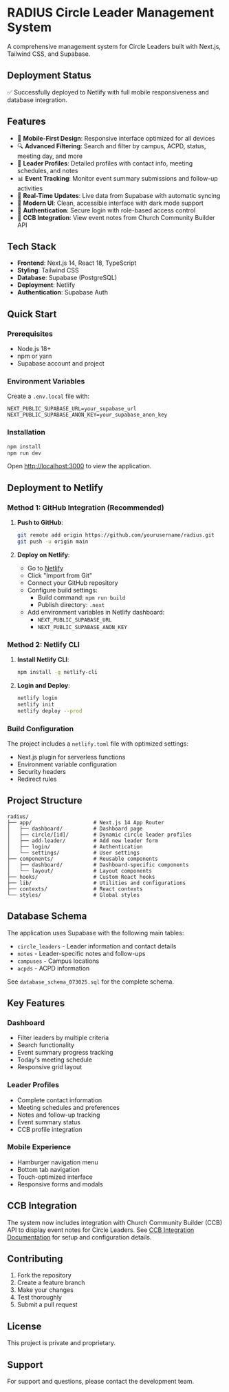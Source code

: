 # RADIUS Circle Leader Management System

A comprehensive management system for Circle Leaders built with Next.js, Tailwind CSS, and Supabase.

## Deployment Status
✅ Successfully deployed to Netlify with full mobile responsiveness and database integration.

## Features

- 📱 **Mobile-First Design**: Responsive interface optimized for all devices
- 🔍 **Advanced Filtering**: Search and filter by campus, ACPD, status, meeting day, and more
- 👤 **Leader Profiles**: Detailed profiles with contact info, meeting schedules, and notes
- 📊 **Event Tracking**: Monitor event summary submissions and follow-up activities
- 🔄 **Real-Time Updates**: Live data from Supabase with automatic syncing
- 🎨 **Modern UI**: Clean, accessible interface with dark mode support
- 🔐 **Authentication**: Secure login with role-based access control
- 🔌 **CCB Integration**: View event notes from Church Community Builder API

## Tech Stack

- **Frontend**: Next.js 14, React 18, TypeScript
- **Styling**: Tailwind CSS
- **Database**: Supabase (PostgreSQL)
- **Deployment**: Netlify
- **Authentication**: Supabase Auth

## Quick Start

### Prerequisites
- Node.js 18+ 
- npm or yarn
- Supabase account and project

### Environment Variables
Create a `.env.local` file with:
```
NEXT_PUBLIC_SUPABASE_URL=your_supabase_url
NEXT_PUBLIC_SUPABASE_ANON_KEY=your_supabase_anon_key
```

### Installation
```bash
npm install
npm run dev
```

Open [http://localhost:3000](http://localhost:3000) to view the application.

## Deployment to Netlify

### Method 1: GitHub Integration (Recommended)

1. **Push to GitHub**:
   ```bash
   git remote add origin https://github.com/yourusername/radius.git
   git push -u origin main
   ```

2. **Deploy on Netlify**:
   - Go to [Netlify](https://netlify.com)
   - Click "Import from Git"
   - Connect your GitHub repository
   - Configure build settings:
     - Build command: `npm run build`
     - Publish directory: `.next`
   - Add environment variables in Netlify dashboard:
     - `NEXT_PUBLIC_SUPABASE_URL`
     - `NEXT_PUBLIC_SUPABASE_ANON_KEY`

### Method 2: Netlify CLI

1. **Install Netlify CLI**:
   ```bash
   npm install -g netlify-cli
   ```

2. **Login and Deploy**:
   ```bash
   netlify login
   netlify init
   netlify deploy --prod
   ```

### Build Configuration

The project includes a `netlify.toml` file with optimized settings:
- Next.js plugin for serverless functions
- Environment variable configuration
- Security headers
- Redirect rules

## Project Structure

```
radius/
├── app/                    # Next.js 14 App Router
│   ├── dashboard/          # Dashboard page
│   ├── circle/[id]/        # Dynamic circle leader profiles
│   ├── add-leader/         # Add new leader form
│   ├── login/              # Authentication
│   └── settings/           # User settings
├── components/             # Reusable components
│   ├── dashboard/          # Dashboard-specific components
│   └── layout/             # Layout components
├── hooks/                  # Custom React hooks
├── lib/                    # Utilities and configurations
├── contexts/               # React contexts
└── styles/                 # Global styles
```

## Database Schema

The application uses Supabase with the following main tables:
- `circle_leaders` - Leader information and contact details
- `notes` - Leader-specific notes and follow-ups
- `campuses` - Campus locations
- `acpds` - ACPD information

See `database_schema_073025.sql` for the complete schema.

## Key Features

### Dashboard
- Filter leaders by multiple criteria
- Search functionality
- Event summary progress tracking
- Today's meeting schedule
- Responsive grid layout

### Leader Profiles
- Complete contact information
- Meeting schedules and preferences
- Notes and follow-up tracking
- Event summary status
- CCB profile integration

### Mobile Experience
- Hamburger navigation menu
- Bottom tab navigation
- Touch-optimized interface
- Responsive forms and modals

## CCB Integration

The system now includes integration with Church Community Builder (CCB) API to display event notes for Circle Leaders. See [CCB Integration Documentation](./docs/CCB_INTEGRATION.md) for setup and configuration details.

## Contributing

1. Fork the repository
2. Create a feature branch
3. Make your changes
4. Test thoroughly
5. Submit a pull request

## License

This project is private and proprietary.

## Support

For support and questions, please contact the development team.
